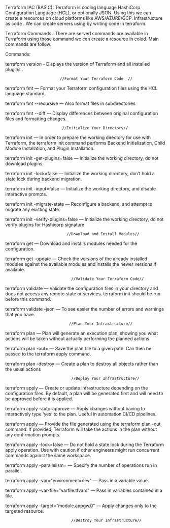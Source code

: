 Terraform IAC (BASIC): Terraform is coding language HashiCorp Configuration Language (HCL), or optionally JSON.
                       Using this we can create a resources on cloud platforms like AWS/AZURE/GCP.
                       Infrastructure as code . We can create servers using by writing code in terraform.
                       
Terraform Commands :   There are serverl commands are available in Terraform using those command we can create a resource in colud.
                       Main commands are follow.

Commands: 

terraform version -                        Displays the version of Terraform and all installed plugins  .


                            //Format Your Terraform Code  // 

                           
terraform fmt                            — Format your Terraform configuration files using the HCL language standard.

terraform fmt --recursive                — Also format files in subdirectories

terraform fmt --diff                     — Display differences between original configuration files and formatting changes.


                             //Initialize Your Directory//

 terraform init                         — In order to prepare the working directory for use with Terraform, the terraform init command performs Backend Initialization, 
                                          Child Module Installation, and Plugin Installation.

terraform init -get-plugins=false       — Initialize the working directory, do not download plugins.

terraform init -lock=false              — Initialize the working directory, don’t hold a state lock during backend migration.

terraform init -input=false             — Initialize the working directory, and disable interactive prompts.

terraform init -migrate-state           — Reconfigure a backend, and attempt to migrate any existing state.

terraform init -verify-plugins=false    — Initialize the working directory, do not verify plugins for Hashicorp signature         



                               //Download and Install Modules//

terraform get                           — Download and installs modules needed for the configuration.

terraform get -update                   — Check the versions of the already installed modules against the available modules and installs the newer versions if available.


                                 //Validate Your Terraform Code//

terraform validate                      — Validate the configuration files in your directory and does not access any remote state or services.
                                          terraform init should be run before this command.

terraform validate -json               — To see easier the number of errors and warnings that you have.       

                                //Plan Your Infrastructure//
                                
terraform plan                         — Plan will generate an execution plan, showing you what actions will be taken without actually performing the planned actions.

terraform plan -out=<path>             — Save the plan file to a given path. Can then be passed to the terraform apply command.

terraform plan -destroy                — Create a plan to destroy all objects rather than the usual actions     


                                 //Deploy Your Infrastructure//

terraform apply                        — Create or update infrastructure depending on the configuration files. By default, 
                                         a plan will be generated first and will need to be approved before it is applied.

terraform apply -auto-approve          — Apply changes without having to interactively type ‘yes’ to the plan. Useful in automation CI/CD pipelines.

terraform apply <planfilename>        — Provide the file generated using the terraform plan -out command. If provided, 
                                        Terraform will take the actions in the plan without any confirmation prompts.

terraform apply -lock=false           — Do not hold a state lock during the Terraform apply operation. 
                                        Use with caution if other engineers might run concurrent commands against the same workspace.

terraform apply -parallelism=<n>       — Specify the number of operations run in parallel.

terraform apply -var="environment=dev" — Pass in a variable value.

terraform apply -var-file="varfile.tfvars" — Pass in variables contained in a file.

terraform apply -target=”module.appgw.0" — Apply changes only to the targeted resource.

                                 //Destroy Your Infrastructure//                                
                      
                      

                
